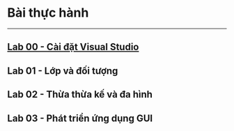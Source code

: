 # Bài thực hành
---

## [Lab 00 - Cài đặt Visual Studio](00-installation)
## Lab 01 - Lớp và đối tượng
## Lab 02 - Thừa thừa kế và đa hình
## Lab 03 - Phát triển ứng dụng GUI
